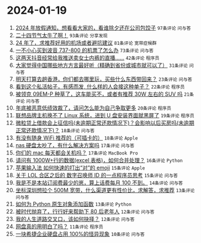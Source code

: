 # 2024-01-19

1. [2024 年放假通知，想看看大家的，看谁除夕还在公司包饺子](https://www.v2ex.com/t/1009871) `97条评论` `问与答`
1. [二十四节气太牛了啊！](https://www.v2ex.com/t/1009876) `93条评论` `分享发现`
1. [24 年了，求推荐好用的机场或者避坑建议](https://www.v2ex.com/t/1009886) `81条评论` `宽带症候群`
1. [一不小心买到波音 737-800 的机票了怎么办](https://www.v2ex.com/t/1009892) `73条评论` `问与答`
1. [这两天抖音经常给我推送卖女士内裤的直播……](https://www.v2ex.com/t/1009894) `42条评论` `程序员`
1. [大家觉得中国哪些地方方言最好听（精确到省份或城市就可以了）](https://www.v2ex.com/t/1009938) `31条评论` `问与答`
1. [明天打算去趟香港，你们都去哪里玩，买些什么东西带回来？](https://www.v2ex.com/t/1009884) `23条评论` `问与答`
1. [看到这个私活帖子，有感而发, 什么样的人会接这种单子？](https://www.v2ex.com/t/1009941) `22条评论` `程序员`
1. [被领克 09EM-P 种草了，这车能买不，或者有推荐 30W 左右的 SUV 吗](https://www.v2ex.com/t/1009880) `21条评论` `问与答`
1. [年底被恶意低绩效裁了，请问怎么能为自己争取更多](https://www.v2ex.com/t/1009914) `20条评论` `程序员`
1. [联想品牌主机换不了 Linux 系统，进到 U 盘安装界面就黑屏了](https://www.v2ex.com/t/1009952) `19条评论` `程序员`
1. [微粒贷上借款会上征信吗(未逾期正常还款情况下)？会影响以后买房吗(未逾期正常还款情况下)？](https://www.v2ex.com/t/1009910) `18条评论` `问与答`
1. [有没有随身 WiFi 推荐的（可插卡的）](https://www.v2ex.com/t/1009875) `18条评论` `Apple`
1. [nas 硬盘太吵了，有什么解决方案吗](https://www.v2ex.com/t/1009959) `17条评论` `问与答`
1. [你们的 mac 每天都会关机吗？](https://www.v2ex.com/t/1009956) `17条评论` `MacBook Pro`
1. [请问有 1000W+行的数据(excel 表格)，如何合并处理？](https://www.v2ex.com/t/1009926) `16条评论` `Python`
1. [苹果输入法 如何快速的打出“对”的 emoji](https://www.v2ex.com/t/1009921) `15条评论` `Apple`
1. [关于 LOL 合区之后的 数字召唤师 ID 的一点程序员思考](https://www.v2ex.com/t/1009912) `15条评论` `问与答`
1. [我是不是本站订阅费最少的崽，算上话费每月 100 不到。](https://www.v2ex.com/t/1009916) `14条评论` `问与答`
1. [坐标深圳想拉个 500M 宽带，什么渠道更有性价比，求解答，求推荐](https://www.v2ex.com/t/1009896) `13条评论` `问与答`
1. [如何为 Python 原生对象添加函数](https://www.v2ex.com/t/1009891) `13条评论` `Python`
1. [被时代抛弃了，行行好来帮助下 80 后老年人](https://www.v2ex.com/t/1009953) `12条评论` `问与答`
1. [我的人生道路交叉口，该如何抉择？](https://www.v2ex.com/t/1009949) `12条评论` `问与答`
1. [网盘真的用明白了吗？](https://www.v2ex.com/t/1009925) `11条评论` `程序员`
1. [一块希捷企业硬盘占用 100%的怪异现象](https://www.v2ex.com/t/1009895) `10条评论` `问与答`
